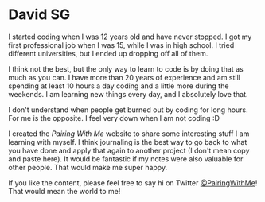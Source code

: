 # David SG

I started coding when I was 12 years old and have never stopped. I got my first professional job when I was 15, while I was in high school. I tried different universities, but I ended up dropping off all of them. 

I think not the best, but the only way to learn to code is by doing that as much as you can. I have more than 20 years of experience and am still spending at least 10 hours a day coding and a little more during the weekends. I am learning new things every day, and I absolutely love that.

I don't understand when people get burned out by coding for long hours. For me is the opposite. I feel very down when I am not coding :D

I created the *Pairing With Me* website to share some interesting stuff I am learning with myself. I think journaling is the best way to go back to what you have done and apply that again to another project (I don't mean copy and paste here). It would be fantastic if my notes were also valuable for other people. That would make me super happy.

If you like the content, please feel free to say hi on Twitter [@PairingWithMe](https://twitter.com/PairingWithMe)! That would mean the world to me!
